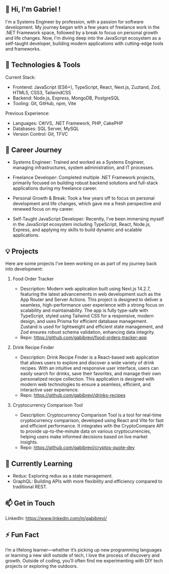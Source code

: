 
## 👋 Hi, I'm Gabriel !
I'm a Systems Engineer by profession, with a passion for software development. My journey began with a few years of freelance work in the .NET Framework space, followed by a break to focus on personal growth and life changes. Now, I'm diving deep into the JavaScript ecosystem as a self-taught developer, building modern applications with cutting-edge tools and frameworks.

## 🚀 Technologies & Tools
Current Stack:

- Frontend: JavaScript (ES6+), TypeScript, React, Next.js, Zuztand, Zod, HTML5, CSS3, TailwindCSS
- Backend: Node.js, Express, MongoDB, PostgreSQL
- Tooling: Git, GitHub, npm, Vite

Previous Experience:

- Languages: C#/VS, .NET Framework, PHP, CakePHP
- Databases: SQL Server, MySQL
- Version Control: Git, TFVC

## 💼 Career Journey
   - Systems Engineer: Trained and worked as a Systems Engineer, managing infrastructures, system administration, and IT processes.

   - Freelance Developer: Completed multiple .NET Framework projects, primarily focused on building robust backend solutions and full-stack applications during my freelance career.

   - Personal Growth & Break: Took a few years off to focus on personal development and life changes, which gave me a fresh perspective and renewed focus on my career.

   - Self-Taught JavaScript Developer: Recently, I’ve been immersing myself in the JavaScript ecosystem including TypeScript, React, Node.js, Express, and applying my skills to build dynamic and scalable applications.

## 💡 Projects
Here are some projects I’ve been working on as part of my journey back into development:

1. Food Order Tracker
   - Description: Modern web application built using Next.js 14.2.7, featuring the latest advancements in web development such as the App Router and Server Actions. This project is designed to deliver a seamless, high-performance user experience with a strong focus on scalability and maintainability. The app is fully type-safe with TypeScript, styled using Tailwind CSS for a responsive, modern design, and uses Prisma for efficient database management. Zustand is used for lightweight and efficient state management, and Zod ensures robust schema validation, enhancing data integrity.
   - Repo: https://github.com/gabibrevi/food-orders-tracker-app

2. Drink Recipe Finder 
   - Description: Drink Recipe Finder is a React-based web application that allows users to explore and discover a wide variety of drink recipes. With an intuitive and responsive user interface, users can easily search for drinks, save their favorites, and manage their own personalized recipe collection. This application is designed with modern web technologies to ensure a seamless, efficient, and interactive user experience.
   - Repo: https://github.com/gabibrevi/drinks-recipes

3. Cryptocurrency Comparison Tool
   - Description: Cryptocurrency Comparison Tool is a tool for real-time cryptocurrency comparison, developed using React and Vite for fast and efficient performance. It integrates with the CryptoCompare API to provide up-to-the-minute data on various cryptocurrencies, helping users make informed decisions based on live market insights.
   - Repo: https://github.com/gabibrevi/cryptos-quote-dev

## 🌱 Currently Learning
   - Redux: Exploring redux as a state management.
   - GraphQL: Building APIs with more flexibility and efficiency compared to traditional REST.

## 📫 Get in Touch
LinkedIn: https://www.linkedin.com/in/gabibrevi/

## ⚡ Fun Fact
I’m a lifelong learner—whether it’s picking up new programming languages or learning a new skill outside of tech, I love the process of discovery and growth. Outside of coding, you’ll often find me experimenting with DIY tech projects or exploring the outdoors.
